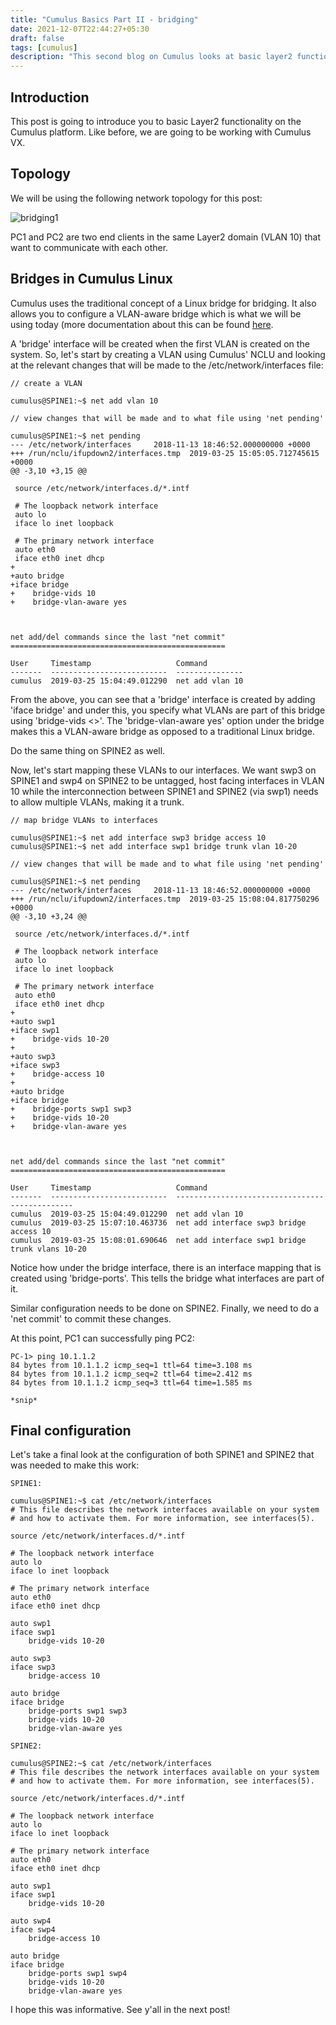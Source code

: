 ```yaml
---
title: "Cumulus Basics Part II - bridging"
date: 2021-12-07T22:44:27+05:30
draft: false
tags: [cumulus]
description: "This second blog on Cumulus looks at basic layer2 functionality in Cumulus Linux"
---
```


## Introduction

This post is going to introduce you to basic Layer2 functionality on the Cumulus platform. Like before, we are going to be working with Cumulus VX. 

## Topology

We will be using the following network topology for this post:

![bridging1](/images/cumulus/cumulus_part2/cumulus_bridging_1.jpg)

PC1 and PC2 are two end clients in the same Layer2 domain (VLAN 10) that want to communicate with each other.

## Bridges in Cumulus Linux

Cumulus uses the traditional concept of a Linux bridge for bridging. It also allows you to configure a VLAN-aware bridge which is what we will be using today (more documentation about this can be found [here](https://docs.cumulusnetworks.com/display/DOCS/VLAN-aware+Bridge+Mode). 


A 'bridge' interface will be created when the first VLAN is created on the system. So, let's start by creating a VLAN using Cumulus' NCLU and looking at the relevant changes that will be made to the /etc/network/interfaces file:

```
// create a VLAN

cumulus@SPINE1:~$ net add vlan 10 

// view changes that will be made and to what file using 'net pending'

cumulus@SPINE1:~$ net pending
--- /etc/network/interfaces     2018-11-13 18:46:52.000000000 +0000
+++ /run/nclu/ifupdown2/interfaces.tmp  2019-03-25 15:05:05.712745615 +0000
@@ -3,10 +3,15 @@
 
 source /etc/network/interfaces.d/*.intf
 
 # The loopback network interface
 auto lo
 iface lo inet loopback
 
 # The primary network interface
 auto eth0
 iface eth0 inet dhcp
+
+auto bridge
+iface bridge
+    bridge-vids 10
+    bridge-vlan-aware yes



net add/del commands since the last "net commit"
================================================

User     Timestamp                   Command
-------  --------------------------  ---------------
cumulus  2019-03-25 15:04:49.012290  net add vlan 10
```

From the above, you can see that a 'bridge' interface is created by adding 'iface bridge' and under this, you specify what VLANs are part of this bridge using 'bridge-vids <>'. The 'bridge-vlan-aware yes' option under the bridge makes this a VLAN-aware bridge as opposed to a traditional Linux bridge. 


Do the same thing on SPINE2 as well. 


Now, let's start mapping these VLANs to our interfaces. We want swp3 on SPINE1 and swp4 on SPINE2 to be untagged, host facing interfaces in VLAN 10 while the interconnection between SPINE1 and SPINE2 (via swp1) needs to allow multiple VLANs, making it a trunk. 

```
// map bridge VLANs to interfaces

cumulus@SPINE1:~$ net add interface swp3 bridge access 10 
cumulus@SPINE1:~$ net add interface swp1 bridge trunk vlan 10-20
 
// view changes that will be made and to what file using 'net pending'
 
cumulus@SPINE1:~$ net pending
--- /etc/network/interfaces     2018-11-13 18:46:52.000000000 +0000
+++ /run/nclu/ifupdown2/interfaces.tmp  2019-03-25 15:08:04.817750296 +0000
@@ -3,10 +3,24 @@
 
 source /etc/network/interfaces.d/*.intf
 
 # The loopback network interface
 auto lo
 iface lo inet loopback
 
 # The primary network interface
 auto eth0
 iface eth0 inet dhcp
+
+auto swp1
+iface swp1
+    bridge-vids 10-20
+
+auto swp3
+iface swp3
+    bridge-access 10
+
+auto bridge
+iface bridge
+    bridge-ports swp1 swp3
+    bridge-vids 10-20
+    bridge-vlan-aware yes



net add/del commands since the last "net commit"
================================================

User     Timestamp                   Command
-------  --------------------------  -----------------------------------------------
cumulus  2019-03-25 15:04:49.012290  net add vlan 10
cumulus  2019-03-25 15:07:10.463736  net add interface swp3 bridge access 10
cumulus  2019-03-25 15:08:01.690646  net add interface swp1 bridge trunk vlans 10-20
```

Notice how under the bridge interface, there is an interface mapping that is created using 'bridge-ports'. This tells the bridge what interfaces are part of it.


Similar configuration needs to be done on SPINE2. Finally, we need to do a 'net commit' to commit these changes. 


At this point, PC1 can successfully ping PC2:

```
PC-1> ping 10.1.1.2
84 bytes from 10.1.1.2 icmp_seq=1 ttl=64 time=3.108 ms
84 bytes from 10.1.1.2 icmp_seq=2 ttl=64 time=2.412 ms
84 bytes from 10.1.1.2 icmp_seq=3 ttl=64 time=1.585 ms

*snip*
```

## Final configuration 

Let's take a final look at the configuration of both SPINE1 and SPINE2 that was needed to make this work:

```
SPINE1:

cumulus@SPINE1:~$ cat /etc/network/interfaces
# This file describes the network interfaces available on your system
# and how to activate them. For more information, see interfaces(5).

source /etc/network/interfaces.d/*.intf

# The loopback network interface
auto lo
iface lo inet loopback

# The primary network interface
auto eth0
iface eth0 inet dhcp

auto swp1
iface swp1
    bridge-vids 10-20

auto swp3
iface swp3
    bridge-access 10

auto bridge
iface bridge
    bridge-ports swp1 swp3
    bridge-vids 10-20
    bridge-vlan-aware yes

SPINE2:

cumulus@SPINE2:~$ cat /etc/network/interfaces
# This file describes the network interfaces available on your system
# and how to activate them. For more information, see interfaces(5).

source /etc/network/interfaces.d/*.intf

# The loopback network interface
auto lo
iface lo inet loopback

# The primary network interface
auto eth0
iface eth0 inet dhcp

auto swp1
iface swp1
    bridge-vids 10-20

auto swp4
iface swp4
    bridge-access 10

auto bridge
iface bridge
    bridge-ports swp1 swp4
    bridge-vids 10-20
    bridge-vlan-aware yes
```

I hope this was informative. See y'all in the next post!